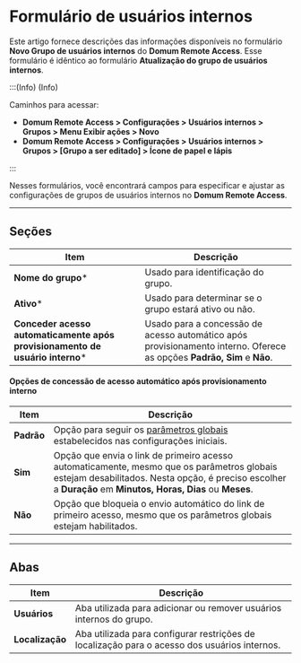 # Formulário de usuários internos

Este artigo fornece descrições das informações disponíveis no formulário **Novo Grupo de usuários internos** do **Domum Remote Access**. Esse formulário é idêntico ao formulário **Atualização do grupo de usuários internos**.

:::(Info) (Info)

Caminhos para acessar:

* **Domum Remote Access > Configurações > Usuários internos > Grupos >  Menu Exibir ações > Novo**
* **Domum Remote Access > Configurações > Usuários internos > Grupos >  [Grupo a ser editado]  > Ícone de papel e lápis**

:::

Nesses formulários, você encontrará campos para especificar e ajustar as configurações de grupos de usuários internos no **Domum Remote Access**.

* * *
## Seções

| Item | Descrição |
| --- | --- |
| **Nome do grupo*** | Usado para identificação do grupo. |
| **Ativo*** | Usado para determinar se o grupo estará ativo ou não. |
|**Conceder acesso automaticamente após provisionamento de usuário interno*** | Usado para a concessão de acesso automático após provisionamento interno. Oferece as opções **Padrão, Sim** e **Não**.|

#### Opções de concessão de acesso automático após provisionamento interno

|Item | Descrição |
| --- | --- |
| **Padrão** | Opção para seguir os [parâmetros globais](/v3-33/docs/pt/domum-how-to-set-the-parameters) estabelecidos nas configurações iniciais.|
| **Sim** | Opção que envia o link de primeiro acesso automaticamente, mesmo que os parâmetros globais estejam desabilitados. Nesta opção, é preciso escolher a **Duração** em **Minutos, Horas, Dias** ou **Meses**. |
| **Não**| Opção que bloqueia o envio automático do link de primeiro acesso, mesmo que os parâmetros globais estejam habilitados. |

* * *
## Abas

| Item | Descrição |
| --- | --- |
| **Usuários** | Aba utilizada para adicionar ou remover usuários internos do grupo.  |
| **Localização** | Aba utilizada para configurar restrições de localização para o acesso dos usuários internos. |

